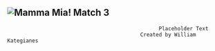 ![Mamma Mia! Match 3](https://user-images.githubusercontent.com/31415907/213313234-7ca4d3d6-bd59-4c3f-a895-adabcf1db0e0.png)
-
                                                     Placeholder Text
                                               Created by William Kategianes
                                                     
